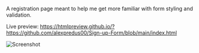 A registration page meant to help me get more familiar with form styling and validation.

Live preview: https://htmlpreview.github.io/?https://github.com/alexpredus00/Sign-up-Form/blob/main/index.html

![Screenshot]([http://url/to/img.png](https://i.imgur.com/vfXcejB.png))
